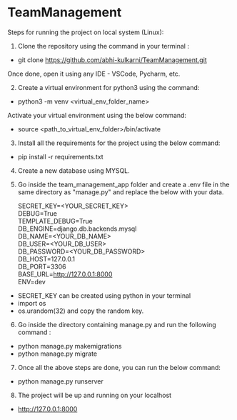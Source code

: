 # TeamManagement

Steps for running the project on local system (Linux):

1) Clone the repository using the command in your terminal :
- git clone https://github.com/abhi-kulkarni/TeamManagement.git

Once done, open it using any IDE - VSCode, Pycharm, etc. 

2) Create a virtual environment for python3 using the command:
- python3 -m venv <virtual_env_folder_name> 

Activate your virtual environment using the below command:
- source <path_to_virtual_env_folder>/bin/activate

3) Install all the requirements for the project using the below command:
- pip install -r requirements.txt

4) Create a new database using MYSQL.

5) Go inside the team_management_app folder and create a .env file in the same directory as "manage.py" and replace the below with your data. 

    SECRET_KEY=<YOUR_SECRET_KEY> <br />
    DEBUG=True <br />
    TEMPLATE_DEBUG=True <br />
    DB_ENGINE=django.db.backends.mysql <br />
    DB_NAME=<YOUR_DB_NAME> <br />
    DB_USER=<YOUR_DB_USER> <br />
    DB_PASSWORD=<YOUR_DB_PASSWORD> <br />
    DB_HOST=127.0.0.1 <br />
    DB_PORT=3306 <br />
    BASE_URL=http://127.0.0.1:8000 <br />
    ENV=dev <br />

- SECRET_KEY can be created using python in your terminal
- import os
- os.urandom(32) and copy the random key.

6) Go inside the directory containing manage.py and run the following command :
- python manage.py makemigrations
- python manage.py migrate

7) Once all the above steps are done, you can run the below command:
- python manage.py runserver

8) The project will be up and running on your localhost 
- http://127.0.0.1:8000